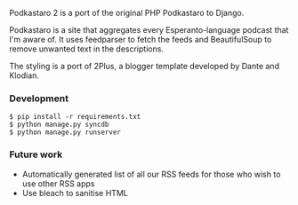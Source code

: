 Podkastaro 2 is a port of the original PHP Podkastaro to Django.

Podkastaro is a site that aggregates every Esperanto-language podcast
that I'm aware of. It uses feedparser to fetch the feeds and
BeautifulSoup to remove unwanted text in the descriptions.

The styling is a port of 2Plus, a blogger template developed by Dante
and Klodian.

### Development

    $ pip install -r requirements.txt
    $ python manage.py syncdb
    $ python manage.py runserver

### Future work

* Automatically generated list of all our RSS feeds for those who wish
  to use other RSS apps
* Use bleach to sanitise HTML
